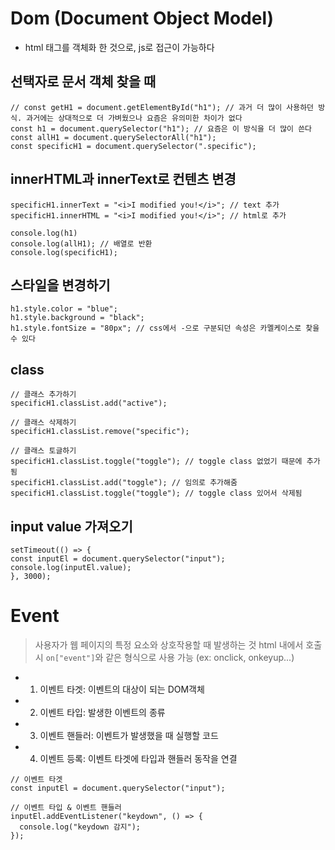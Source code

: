 # Dom (Document Object Model)

- html 태그를 객체화 한 것으로, js로 접근이 가능하다

## 선택자로 문서 객체 찾을 때

```
// const getH1 = document.getElementById("h1"); // 과거 더 많이 사용하던 방식. 과거에는 상대적으로 더 가벼웠으나 요즘은 유의미한 차이가 없다
const h1 = document.querySelector("h1"); // 요즘은 이 방식을 더 많이 쓴다
const allH1 = document.querySelectorAll("h1");
const specificH1 = document.querySelector(".specific");
```

## innerHTML과 innerText로 컨텐츠 변경

```
specificH1.innerText = "<i>I modified you!</i>"; // text 추가
specificH1.innerHTML = "<i>I modified you!</i>"; // html로 추가

console.log(h1)
console.log(allH1); // 배열로 반환
console.log(specificH1);
```

## 스타일을 변경하기

```
h1.style.color = "blue";
h1.style.background = "black";
h1.style.fontSize = "80px"; // css에서 -으로 구분되던 속성은 카멜케이스로 찾을 수 있다
```

## class

```
// 클래스 추가하기
specificH1.classList.add("active");

// 클래스 삭제하기
specificH1.classList.remove("specific");

// 클래스 토글하기
specificH1.classList.toggle("toggle"); // toggle class 없었기 때문에 추가됨
specificH1.classList.add("toggle"); // 임의로 추가해줌
specificH1.classList.toggle("toggle"); // toggle class 있어서 삭제됨
```

## input value 가져오기

```
setTimeout(() => {
const inputEl = document.querySelector("input");
console.log(inputEl.value);
}, 3000);
```

# Event

> 사용자가 웹 페이지의 특정 요소와 상호작용할 때 발생하는 것
> html 내에서 호출시 `on["event"]`와 같은 형식으로 사용 가능 (ex: onclick, onkeyup...)

- 1. 이벤트 타겟: 이벤트의 대상이 되는 DOM객체
- 2. 이벤트 타입: 발생한 이벤트의 종류
- 3. 이벤트 핸들러: 이벤트가 발생했을 때 실행할 코드
- 4. 이벤트 등록: 이벤트 타겟에 타입과 핸들러 동작을 연결

```
// 이벤트 타겟
const inputEl = document.querySelector("input");

// 이벤트 타입 & 이벤트 핸들러
inputEl.addEventListener("keydown", () => {
  console.log("keydown 감지");
});
```
